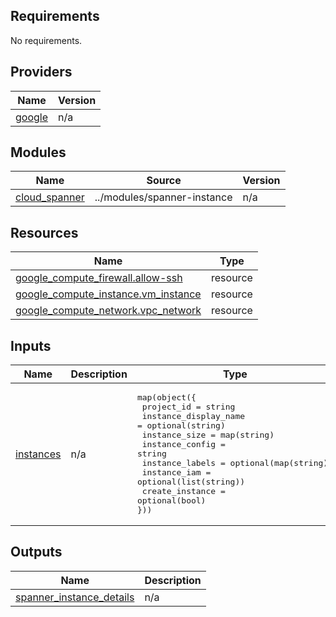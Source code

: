 <!-- BEGIN_TF_DOCS -->
## Requirements

No requirements.

## Providers

| Name | Version |
|------|---------|
| <a name="provider_google"></a> [google](#provider\_google) | n/a |

## Modules

| Name | Source | Version |
|------|--------|---------|
| <a name="module_cloud_spanner"></a> [cloud\_spanner](#module\_cloud\_spanner) | ../modules/spanner-instance | n/a |

## Resources

| Name | Type |
|------|------|
| [google_compute_firewall.allow-ssh](https://registry.terraform.io/providers/hashicorp/google/latest/docs/resources/compute_firewall) | resource |
| [google_compute_instance.vm_instance](https://registry.terraform.io/providers/hashicorp/google/latest/docs/resources/compute_instance) | resource |
| [google_compute_network.vpc_network](https://registry.terraform.io/providers/hashicorp/google/latest/docs/resources/compute_network) | resource |

## Inputs

| Name | Description | Type | Default | Required |
|------|-------------|------|---------|:--------:|
| <a name="input_instances"></a> [instances](#input\_instances) | n/a | <pre>map(object({<br>  project_id  = string<br>  instance_display_name = optional(string)<br>  instance_size = map(string)<br>  instance_config = string<br>  instance_labels = optional(map(string))<br>  instance_iam = optional(list(string))<br>  create_instance = optional(bool)<br>}))</pre> | n/a | yes |

## Outputs

| Name | Description |
|------|-------------|
| <a name="output_spanner_instance_details"></a> [spanner\_instance\_details](#output\_spanner\_instance\_details) | n/a |
<!-- END_TF_DOCS -->